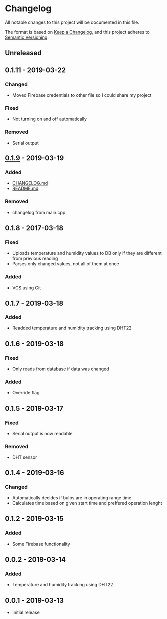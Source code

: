 # Changelog
All notable changes to this project will be documented in this file.

The format is based on [Keep a Changelog](https://keepachangelog.com/en/1.0.0/),
and this project adheres to [Semantic Versioning](https://semver.org/spec/v2.0.0.html).
## Unreleased

## 0.1.11 - 2019-03-22
### Changed
- Moved Firebase credentials to other file so I could share my project
### Fixed
- Not turning on and off automatically
### Removed
- Serial output
## [0.1.9] - 2019-03-19
### Added
- [CHANGELOG.md]
- [README.md]
### Removed
- changelog from main.cpp
## 0.1.8 - 2017-03-18
### Fixed
- Uploads temperature and humidity values to DB only if they are different from previous reading
- Parses only changed values, not all of them at once
### Added
- VCS using Git
## 0.1.7 - 2019-03-18
### Added
- Readded temperature and humidity tracking using DHT22
## 0.1.6 - 2019-03-18
### Fixed 
- Only reads from database if data was changed
### Added
- Override flag
## 0.1.5 - 2019-03-17
### Fixed
- Serial output is now readable
### Removed
- DHT sensor
## 0.1.4 - 2019-03-16
### Changed
- Automatically decides if bulbs are in operating range time
- Calculates time based on given start time and preffered operation lenght
## 0.1.2 - 2019-03-15
### Added
- Some Firebase functionality
## 0.0.2 - 2019-03-14
### Added
- Temperature and humidity tracking using DHT22
## 0.0.1 - 2019-03-13
- Initial release

[CHANGELOG.md]: CHANGELOG.md
[README.md]: README.md
[0.1.9]: https://github.com/larryare/BarboraControlArduino/tree/0.1.9
